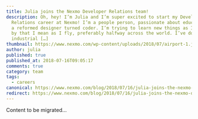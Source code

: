 ```yaml
---
title: Julia joins the Nexmo Developer Relations team!
description: Oh, hey! I’m Julia and I’m super excited to start my Developer
  Relations career at Nexmo! I’m a people person, passionate about education and
  a reformed designer turned coder. I’m trying to learn new things as I go – and
  by that I mean as I fly, preferably halfway across the world. I’ve done
  industrial […]
thumbnail: https://www.nexmo.com/wp-content/uploads/2018/07/airport-1.jpg
author: julia
published: true
published_at: 2018-07-16T09:05:17
comments: true
category: team
tags:
  - careers
canonical: https://www.nexmo.com/blog/2018/07/16/julia-joins-the-nexmo-developer-relations-team-dr
redirect: https://www.nexmo.com/blog/2018/07/16/julia-joins-the-nexmo-developer-relations-team-dr
---
```

Content to be migrated...